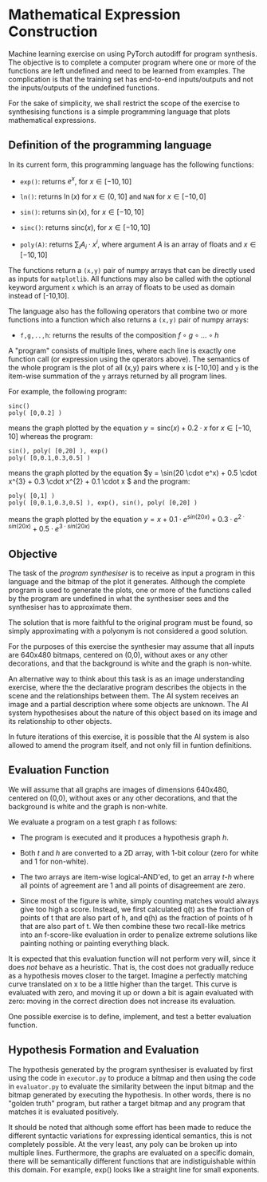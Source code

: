 # Mathematical Expression Construction

Machine learning exercise on using PyTorch autodiff for program
synthesis. The objective is to complete a computer program where
one or more of the functions are left undefined and need to be
learned from examples. The complication is that the training set
has end-to-end inputs/outputs and not the inputs/outputs of the
undefined functions.

For the sake of simplicity, we shall restrict the scope of the
exercise to synthesising functions is a simple programming language
that plots mathematical expressions.


## Definition of the programming language

In its current form, this programming language has the following
functions:

 - `exp()`: returns $e^x$, for $x \in [-10,10]$

 - `ln()`: returns $\ln(x)$ for $x \in (0,10]$ and `NaN` for
   $x \in [-10,0]$

 - `sin()`: returns $\sin(x)$, for $x \in [-10,10]$

 - `sinc()`: returns $\mathrm{sinc}(x)$, for $x \in [-10,10]$

 - `poly(A)`: returns $\sum_{i} A_i \cdot x^i$,
    where argument $A$ is an array of floats and $x \in [-10,10]$

The functions return a `(x,y)` pair of numpy arrays that can be
directly used as inputs for `matplotlib`. All functions may also
be called with the optional keyword argument `x` which is an array
of floats to be used as domain instead of [-10,10].

The language also has the following operators that combine two or more
functions into a function which also returns a `(x,y)` pair of numpy
arrays:

 - `f,g,..,h`: returns the results of the composition
   $f \circ g \circ ... \circ h$

A "program" consists of multiple lines, where each line is exactly one
function call (or expression using the operators above). The semantics
of the whole program is the plot of all (x,y) pairs where
`x` is [-10,10] and `y` is the item-wise summation of the `y` arrays
returned by all program lines.

For example, the following program:

```
sinc()
poly( [0,0.2] )
```

means the graph plotted by the equation
$y = \mathrm{sinc}(x) + 0.2 \cdot x$ for $x \in [-10,10]$
whereas the program:

```
sin(), poly( [0,20] ), exp()
poly( [0,0.1,0.3,0.5] )
```

means the graph plotted by the equation
$y = \sin(20 \cdot e^x) + 0.5 \cdot x^{3} + 0.3 \cdot x^{2} + 0.1 \cdot x $
and the program:

```
poly( [0,1] )
poly( [0,0.1,0.3,0.5] ), exp(), sin(), poly( [0,20] )
```

means the graph plotted by the equation
$y = x + 0.1 \cdot e^{sin(20x)} + 0.3 \cdot e^{2 \cdot sin(20x)} + 0.5 \cdot e^{3 \cdot sin(20x)}$


## Objective

The task of the _program synthesiser_ is to receive as input a program
in this language and the bitmap of the plot it generates. Although the
complete program is used to generate the plots, one or more of the
functions called by the program are undefined in what the synthesiser
sees and the synthesiser has to approximate them.

The solution that is more faithful to the original program must be
found, so simply approximating with a polyonym is not considered a
good solution.

For the purposes of this exercise the synthesier may assume that all
inputs are 640x480 bitmaps, centered on (0,0), without axes or any
other decorations, and that the background is white and the graph is
non-white.

An alternative way to think about this task is as an image
understanding exercise, where the the declarative program describes
the objects in the scene and the relationships between them. The AI
system receives an image and a partial description where some objects
are unknown. The AI system hypothesises about the nature of this
object based on its image and its relationship to other objects.

In future iterations of this exercise, it is possible that the AI
system is also allowed to amend the program itself, and not only fill
in funtion definitions.


## Evaluation Function

We will assume that all graphs are images of dimensions 640x480,
centered on (0,0), without axes or any other decorations,
and that the background is white and the graph is non-white.

We evaluate a program on a test graph _t_ as follows:

 - The program is executed and it produces a hypothesis graph _h_.

 - Both _t_ and _h_ are converted to a 2D array, with 1-bit colour
   (zero for white and 1 for non-white).

 - The two arrays are item-wise logical-AND'ed, to get an array
   _t-h_ where all points of agreement are 1 and all points of
   disagreement are zero.

 - Since most of the figure is white, simply counting matches would
   always give too high a score. Instead, we first calculated q(t) as
   the fraction of points of t that are also part of h, and q(h) as
   the fraction of points of h that are also part of t. We then
   combine these two recall-like metrics into an f-score-like
   evaluation in order to penalize extreme solutions like painting
   nothing or painting everything black.

It is expected that this evaluation function will not perform very
will, since it does _not_ behave as a heuristic. That is, the cost
does not gradually reduce as a hypothesis moves closer to the target.
Imagine a perfectly matching curve translated on x to be a little
higher than the target. This curve is evaluated with zero, and moving
it up or down a bit is again evaluated with zero: moving in the
correct direction does not increase its evaluation.

One possible exercise is to define, implement, and test a better
evaluation function.


## Hypothesis Formation and Evaluation

The hypothesis generated by the program synthesiser is evaluated by
first using the code in `executor.py` to produce a bitmap and then
using the code in `evaluator.py` to evaluate the similarity between
the input bitmap and the bitmap generated by executing the hypothesis.
In other words, there is no "golden truth" program, but rather a
target bitmap and any program that matches it is evaluated positively.

It should be noted that although some effort has been made to reduce
the different syntactic variations for expressing identical semantics,
this is not completely possible. At the very least, any poly can be
broken up into multiple lines. Furthermore, the graphs are evaluated
on a specific domain, there will be semantically different functions
that are indistiguishable within this domain. For example, exp() looks
like a straight line for small exponents.

